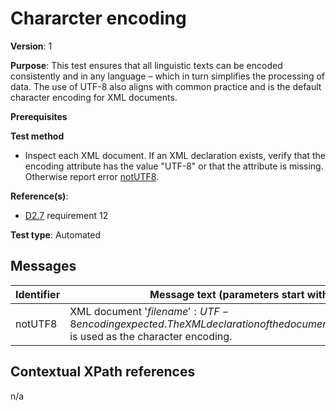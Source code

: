 # Chararcter encoding

**Version**: 1

**Purpose**: This test ensures that all linguistic texts can be encoded consistently and in any language – which in turn simplifies the processing of data. The use of UTF-8 also aligns with common practice and is the default character encoding for XML documents.

**Prerequisites**

**Test method**

* Inspect each XML document. If an XML declaration exists, verify that the encoding attribute has the value "UTF-8" or that the attribute is missing. Otherwise report error [notUTF8](#notUTF8).

**Reference(s)**: 

* [D2.7](http://inspire.ec.europa.eu/id/ats/data-encoding/3.3/inspire-gml/README#ref_D2_7) requirement 12

**Test type**: Automated

## Messages

Identifier  |  Message text (parameters start with '$')
---------------------------------------------------------- | -------------------------------------------------------------------------
notUTF8 <a name="notUTF8"/>  |  XML document '$filename': UTF-8 encoding expected. The XML declaration of the document states that '$encoding' is used as the character encoding.

## Contextual XPath references

n/a